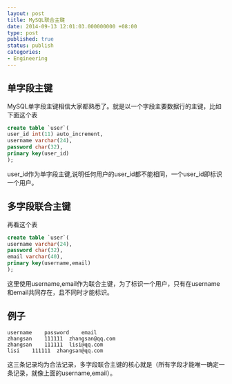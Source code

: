 ```yaml
---
layout: post
title: MySQL联合主键
date: 2014-09-13 12:01:03.000000000 +08:00
type: post
published: true
status: publish
categories:
- Engineering
---
```

## 单字段主键
MySQL单字段主键相信大家都熟悉了。就是以一个字段主要数据行的主键，比如下面这个表

```sql
create table `user`(
user_id int(11) auto_increment,
username varchar(24),
password char(32),
primary key(user_id)
);
```

user_id作为单字段主键,说明任何用户的user_id都不能相同，一个user_id即标识一个用户。
## 多字段联合主键
再看这个表

```sql
create table `user`(
username varchar(24),
password char(32),
email varchar(40),
primary key(username,email)
);
```
这里使用username,email作为联合主键，为了标识一个用户，只有在username和email共同存在，且不同时才能标识。
## 例子

```
username	password	email
zhangsan	111111	zhangsan@qq.com
zhangsan	111111	lisi@qq.com
lisi	111111	zhangsan@qq.com
```

这三条记录均为合法记录，多字段联合主键的核心就是（所有字段才能唯一确定一条记录，就像上面的username,email）。